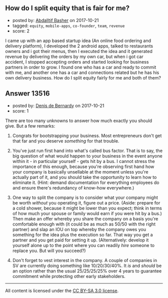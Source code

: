 ## How do I split equity that is fair for me?

- posted by: [Abdalltif Basher](https://stackexchange.com/users/5770708/abdalltif-basher) on 2017-10-21
- tagged: `equity`, `mobile-apps`, `co-founder`, `team`, `revenue`
- score: 2

<p>I came up with an app based startup idea (An online food ordering and delivery platform), I developed the 2 android apps, talked to restaurants owners and i got their menus, then I executed the idea and it generated revenue by delivering the orders by my own car,
but when i got car accident, I stopped accepting orders and started looking for business partners in order to grow.
I found one who has a car and ready to commit with me, and another one has a car and connections related but he has his own delivery business.
How do I split equity fairly for me and both of them?</p>



## Answer 13516

- posted by: [Denis de Bernardy](https://stackexchange.com/users/182468/denis-de-bernardy) on 2017-10-21
- score: 1

<p>There are too many unknowns to answer how much exactly you should give. But a few remarks:</p>

<ol>
<li><p>Congrats for bootstrapping your business. Most entrepreneurs don't get that far and you deserve <em>something</em> for that trouble.</p></li>
<li><p>You've just run first hand into what's called bus factor. That is to say, the big question of what would happen to your business in the event anyone within it - in particular yourself - gets hit by a bus. I cannot stress the importance of this enough, because you're observing first hand how your company is basically unsellable at the moment unless you're actually part of it, and you should take the opportunity to learn how to eliminate it. (Hint: demand documentation for everything employees do and ensure there's redundancy of know-how everywhere.)</p></li>
<li><p>One way to split the company is to consider what your company might be worth <em>without</em> you operating it, figure out a price. (Aside: prepare for a cold shower, because it might be lower than you expect; think in terms of how much your spouse or family would earn if you were hit by a bus.) Then make an offer whereby you share the company on a basis you're comfortable enough with (it could be as much as 50/50 with the right partner) and slap an IOU on top whereby the company owes you something for the idea plus the execution so far. That way you get a partner and you get paid for setting it up. (Alternatively: develop it yourself alone up to the point where you can readily <em>hire</em> someone to replace you. But will you succeed?)</p></li>
<li><p>Don't forget to vest interest in the company. A couple of companies in SV are currently doing something like 10/20/30/40%. It <em>is</em> and <em>should</em> be an option rather than the usual 25/25/25/25% over 4 years to guarantee commitment while protecting other early stakeholders.</p></li>
</ol>




---

All content is licensed under the [CC BY-SA 3.0 license](https://creativecommons.org/licenses/by-sa/3.0/).
